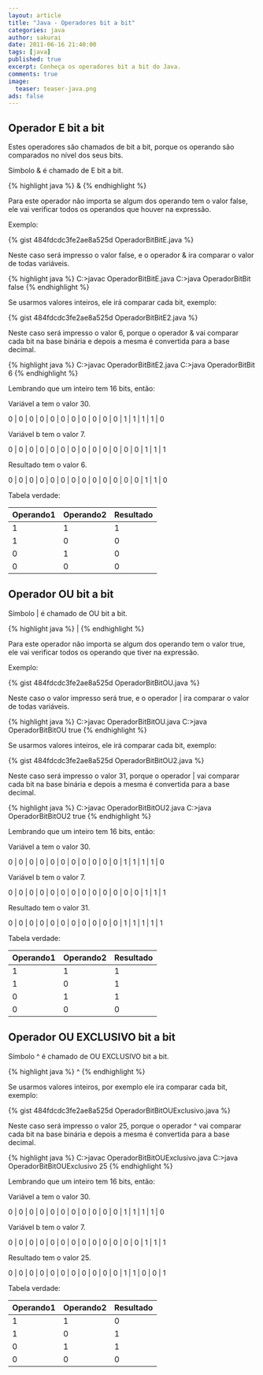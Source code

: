 ```yaml
---
layout: article
title: "Java - Operadores bit a bit"
categories: java
author: sakurai
date: 2011-06-16 21:40:00
tags: [java]
published: true
excerpt: Conheça os operadores bit a bit do Java.
comments: true
image:
  teaser: teaser-java.png
ads: false
---
```


## Operador E bit a bit

Estes operadores são chamados de bit a bit, porque os operando são comparados no nível dos seus bits.

Símbolo & é chamado de E bit a bit.

{% highlight java %}
<operando1> & <operando2>
{% endhighlight %}

Para este operador não importa se algum dos operando tem o valor false, ele vai verificar todos os operandos que houver na expressão.

Exemplo:

{% gist 484fdcdc3fe2ae8a525d OperadorBitBitE.java %}

Neste caso será impresso o valor false, e o operador & ira comparar o valor de todas variáveis.

{% highlight java %}
C:\>javac OperadorBitBitE.java
C:\>java OperadorBitBit
false
{% endhighlight %}

Se usarmos valores inteiros, ele irá comparar cada bit, exemplo:

{% gist 484fdcdc3fe2ae8a525d OperadorBitBitE2.java %}

Neste caso será impresso o valor 6, porque o operador & vai comparar cada bit na base binária e depois a mesma é convertida para a base decimal.

{% highlight java %}
C:\>javac OperadorBitBitE2.java
C:\>java OperadorBitBit
6
{% endhighlight %}

Lembrando que um inteiro tem 16 bits, então:

Variável a tem o valor 30.

0 | 0 | 0 | 0 | 0 | 0 | 0 | 0 | 0 | 0 | 0 | 1 | 1 | 1 | 1 | 0

Variável b tem o valor 7.

0 | 0 | 0 | 0 | 0 | 0 | 0 | 0 | 0 | 0 | 0 | 0 | 0 | 1 | 1 | 1

Resultado tem o valor 6.

0 | 0 | 0 | 0 | 0 | 0 | 0 | 0 | 0 | 0 | 0 | 0 | 0 | 1 | 1 | 0

Tabela verdade:

Operando1 | Operando2 | Resultado
--------- | --------- | ---------
1 | 1 | 1
1 | 0 | 0
0 | 1 | 0
0 | 0 | 0

## Operador OU bit a bit

Símbolo \| é chamado de OU bit a bit.

{% highlight java %}
<operando1> | <operando2>
{% endhighlight %}

Para este operador não importa se algum dos operando tem o valor true, ele vai verificar todos os operando que tiver na expressão.

Exemplo:

{% gist 484fdcdc3fe2ae8a525d OperadorBitBitOU.java %}

Neste caso o valor impresso será true, e o operador | ira comparar o valor de todas variáveis.

{% highlight java %}
C:\>javac OperadorBitBitOU.java
C:\>java OperadorBitBitOU
true
{% endhighlight %}

Se usarmos valores inteiros, ele irá comparar cada bit, exemplo:

{% gist 484fdcdc3fe2ae8a525d OperadorBitBitOU2.java %}

Neste caso será impresso o valor 31, porque o operador \| vai comparar cada bit na base binária e depois a mesma é convertida para a base decimal.

{% highlight java %}
C:\>javac OperadorBitBitOU2.java
C:\>java OperadorBitBitOU2
true
{% endhighlight %}

Lembrando que um inteiro tem 16 bits, então:

Variável a tem o valor 30.

0 | 0 | 0 | 0 | 0 | 0 | 0 | 0 | 0 | 0 | 0 | 1 | 1 | 1 | 1 | 0

Variável b tem o valor 7.

0 | 0 | 0 | 0 | 0 | 0 | 0 | 0 | 0 | 0 | 0 | 0 | 0 | 1 | 1 | 1

Resultado tem o valor 31.

0 | 0 | 0 | 0 | 0 | 0 | 0 | 0 | 0 | 0 | 0 | 1 | 1 | 1 | 1 | 1

Tabela verdade:

Operando1 | Operando2 | Resultado
--------- | --------- | ---------
1 | 1 | 1
1 | 0 | 1
0 | 1 | 1
0 | 0 | 0

## Operador OU EXCLUSIVO bit a bit

Símbolo ^ é chamado de OU EXCLUSIVO bit a bit.

{% highlight java %}
<operando1> ^ <operando2>
{% endhighlight %}

Se usarmos valores inteiros, por exemplo ele ira comparar cada bit, exemplo:

{% gist 484fdcdc3fe2ae8a525d OperadorBitBitOUExclusivo.java %}

Neste caso será impresso o valor 25, porque o operador ^ vai comparar cada bit na base binária e depois a mesma é convertida para a base decimal.

{% highlight java %}
C:\>javac OperadorBitBitOUExclusivo.java
C:\>java OperadorBitBitOUExclusivo
25
{% endhighlight %}

Lembrando que um inteiro tem 16 bits, então:

Variável a tem o valor 30.

0 | 0 | 0 | 0 | 0 | 0 | 0 | 0 | 0 | 0 | 0 | 1 | 1 | 1 | 1 | 0

Variável b tem o valor 7.

0 | 0 | 0 | 0 | 0 | 0 | 0 | 0 | 0 | 0 | 0 | 0 | 0 | 1 | 1 | 1

Resultado tem o valor 25.

0 | 0 | 0 | 0 | 0 | 0 | 0 | 0 | 0 | 0 | 0 | 1 | 1 | 0 | 0 | 1

Tabela verdade:

Operando1 | Operando2 | Resultado
--------- | --------- | ---------
1 | 1 | 0
1 | 0 | 1
0 | 1 | 1
0 | 0 | 0
